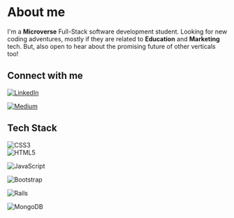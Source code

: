 
# About me

I'm a **Microverse** Full-Stack software development student.  Looking for new coding adventures, mostly if they are related to **Education** and **Marketing** tech.  But, also open to hear about the promising future of other verticals too!


## Connect with me

[![LinkedIn](https://img.shields.io/badge/LinkedIn-%230077B5.svg?logo=linkedin&logoColor=white)](https://www.linkedin.com/in/giovanni-juliao-31770011/)

[![Medium](https://img.shields.io/badge/Medium-12100E?logo=medium&logoColor=white)](https://medium.com/@gjuliao32)


## Tech Stack

![CSS3](https://img.shields.io/badge/css3-%231572B6.svg?style=plastic&logo=css3&logoColor=white)   
![HTML5](https://img.shields.io/badge/html5-%23E34F26.svg?style=plastic&logo=html5&logoColor=white) 

![JavaScript](https://img.shields.io/badge/javascript-%23323330.svg?style=plastic&logo=javascript&logoColor=%23F7DF1E) 

![Bootstrap](https://img.shields.io/badge/bootstrap-%23563D7C.svg?style=plastic&logo=bootstrap&logoColor=white) 

![Rails](https://img.shields.io/badge/rails-%23CC0000.svg?style=plastic&logo=ruby-on-rails&logoColor=white) 

![MongoDB](https://img.shields.io/badge/MongoDB-%234ea94b.svg?style=plastic&logo=mongodb&logoColor=white)
